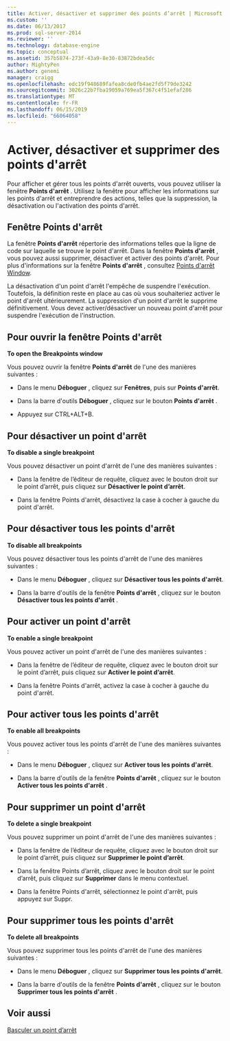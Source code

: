 ```yaml
---
title: Activer, désactiver et supprimer des points d’arrêt | Microsoft Docs
ms.custom: ''
ms.date: 06/13/2017
ms.prod: sql-server-2014
ms.reviewer: ''
ms.technology: database-engine
ms.topic: conceptual
ms.assetid: 357b5874-273f-43a9-8e30-83872bdea5dc
author: MightyPen
ms.author: genemi
manager: craigg
ms.openlocfilehash: edc19f948689fafea8cde0fb4ae2fd5f79de3242
ms.sourcegitcommit: 3026c22b7fba19059a769ea5f367c4f51efaf286
ms.translationtype: MT
ms.contentlocale: fr-FR
ms.lasthandoff: 06/15/2019
ms.locfileid: "66064058"
---
```

# <a name="enable-disable-and-delete-breakpoints"></a>Activer, désactiver et supprimer des points d'arrêt
  Pour afficher et gérer tous les points d'arrêt ouverts, vous pouvez utiliser la fenêtre **Points d'arrêt** . Utilisez la fenêtre pour afficher les informations sur les points d'arrêt et entreprendre des actions, telles que la suppression, la désactivation ou l'activation des points d'arrêt.  
  
## <a name="the-breakpoints-window"></a>Fenêtre Points d'arrêt  
 La fenêtre **Points d'arrêt** répertorie des informations telles que la ligne de code sur laquelle se trouve le point d'arrêt. Dans la fenêtre **Points d'arrêt** , vous pouvez aussi supprimer, désactiver et activer des points d'arrêt. Pour plus d'informations sur la fenêtre **Points d'arrêt** , consultez [Points d'arrêt Window](transact-sql-debugger-breakpoints-window.md).  
  
 La désactivation d'un point d'arrêt l'empêche de suspendre l'exécution. Toutefois, la définition reste en place au cas où vous souhaiteriez activer le point d'arrêt ultérieurement. La suppression d'un point d'arrêt le supprime définitivement. Vous devez activer/désactiver un nouveau point d'arrêt pour suspendre l'exécution de l'instruction.  
  
## <a name="to-open-the-breakpoints-window"></a>Pour ouvrir la fenêtre Points d'arrêt  
 **To open the Breakpoints window**  
  
 Vous pouvez ouvrir la fenêtre **Points d'arrêt** de l'une des manières suivantes :  
  
-   Dans le menu **Déboguer** , cliquez sur **Fenêtres**, puis sur **Points d'arrêt**.  
  
-   Dans la barre d'outils **Déboguer** , cliquez sur le bouton **Points d'arrêt** .  
  
-   Appuyez sur CTRL+ALT+B.  
  
## <a name="to-disable-a-single-breakpoint"></a>Pour désactiver un point d'arrêt  
 **To disable a single breakpoint**  
  
 Vous pouvez désactiver un point d'arrêt de l'une des manières suivantes :  
  
-   Dans la fenêtre de l’éditeur de requête, cliquez avec le bouton droit sur le point d’arrêt, puis cliquez sur **Désactiver le point d’arrêt**.  
  
-   Dans la fenêtre Points d'arrêt, désactivez la case à cocher à gauche du point d'arrêt.  
  
## <a name="to-disable-all-breakpoints"></a>Pour désactiver tous les points d'arrêt  
 **To disable all breakpoints**  
  
 Vous pouvez désactiver tous les points d'arrêt de l'une des manières suivantes :  
  
-   Dans le menu **Déboguer** , cliquez sur **Désactiver tous les points d'arrêt**.  
  
-   Dans la barre d'outils de la fenêtre **Points d'arrêt** , cliquez sur le bouton **Désactiver tous les points d'arrêt** .  
  
## <a name="to-enable-a-single-breakpoint"></a>Pour activer un point d'arrêt  
 **To enable a single breakpoint**  
  
 Vous pouvez activer un point d'arrêt de l'une des manières suivantes :  
  
-   Dans la fenêtre de l’éditeur de requête, cliquez avec le bouton droit sur le point d’arrêt, puis cliquez sur **Activer le point d’arrêt**.  
  
-   Dans la fenêtre Points d'arrêt, activez la case à cocher à gauche du point d'arrêt.  
  
## <a name="to-enable-all-breakpoints"></a>Pour activer tous les points d'arrêt  
 **To enable all breakpoints**  
  
 Vous pouvez activer tous les points d'arrêt de l'une des manières suivantes :  
  
-   Dans le menu **Déboguer** , cliquez sur **Activer tous les points d'arrêt**.  
  
-   Dans la barre d'outils de la fenêtre **Points d'arrêt** , cliquez sur le bouton **Activer tous les points d'arrêt** .  
  
## <a name="to-delete-a-single-breakpoint"></a>Pour supprimer un point d'arrêt  
 **To delete a single breakpoint**  
  
 Vous pouvez supprimer un point d'arrêt de l'une des manières suivantes :  
  
-   Dans la fenêtre de l’éditeur de requête, cliquez avec le bouton droit sur le point d’arrêt, puis cliquez sur **Supprimer le point d’arrêt**.  
  
-   Dans la fenêtre Points d’arrêt, cliquez avec le bouton droit sur le point d’arrêt, puis cliquez sur **Supprimer** dans le menu contextuel.  
  
-   Dans la fenêtre Points d'arrêt, sélectionnez le point d'arrêt, puis appuyez sur Suppr.  
  
## <a name="to-delete-all-breakpoints"></a>Pour supprimer tous les points d'arrêt  
 **To delete all breakpoints**  
  
 Vous pouvez supprimer tous les points d'arrêt de l'une des manières suivantes :  
  
-   Dans le menu **Déboguer** , cliquez sur **Supprimer tous les points d'arrêt**.  
  
-   Dans la barre d'outils de la fenêtre **Points d'arrêt** , cliquez sur le bouton **Supprimer tous les points d'arrêt** .  
  
## <a name="see-also"></a>Voir aussi  
 [Basculer un point d’arrêt](../spatial/point.md)  
  
  
